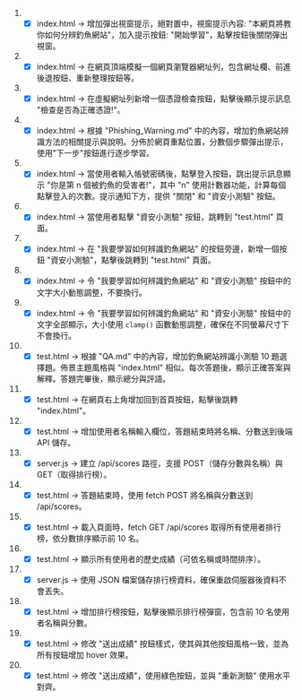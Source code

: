 1. - [x] index.html -> 增加彈出視窗提示，絕對置中，視窗提示內容: "本網頁將教你如何分辨釣魚網站"，加入提示按鈕: "開始學習"，點擊按鈕後關閉彈出視窗。
2. - [x] index.html -> 在網頁頂端模擬一個網頁瀏覽器網址列，包含網址欄、前進後退按鈕、重新整理按鈕等。
3. - [x] index.html -> 在虛擬網址列新增一個憑證檢查按鈕，點擊後顯示提示訊息 "檢查是否為正確憑證!"。
4. - [x] index.html -> 根據 "Phishing_Warning.md" 中的內容，增加釣魚網站辨識方法的相關提示與說明。分佈於網頁重點位置，分數個步驟彈出提示，使用"下一步"按鈕進行逐步學習。
5. - [x] index.html -> 當使用者輸入帳號密碼後，點擊登入按鈕，跳出提示訊息顯示 "你是第 n 個被釣魚的受害者!"，其中 "n" 使用計數器功能，計算每個點擊登入的次數。提示通知下方，提供 "關閉" 和 "資安小測驗" 按鈕。
6. - [x] index.html -> 當使用者點擊 "資安小測驗" 按鈕，跳轉到 "test.html" 頁面。
7. - [x] index.html -> 在 "我要學習如何辨識釣魚網站" 的按鈕旁邊，新增一個按鈕 "資安小測驗"，點擊後跳轉到 "test.html" 頁面。
8. - [x] index.html -> 令 "我要學習如何辨識釣魚網站" 和 "資安小測驗" 按鈕中的文字大小動態調整，不要換行。
9. - [x] index.html -> 令 "我要學習如何辨識釣魚網站" 和 "資安小測驗" 按鈕中的文字全部顯示，大小使用 `clamp()` 函數動態調整，確保在不同螢幕尺寸下不會換行。
10. - [x] test.html -> 根據 "QA.md" 中的內容，增加釣魚網站辨識小測驗 10 題選擇題。佈景主題風格與 "index.html" 相似。每次答題後，顯示正確答案與解釋。答題完畢後，顯示總分與評語。
11. - [x] test.html -> 在網頁右上角增加回到首頁按鈕，點擊後跳轉 "index.html"。
12. - [x] test.html -> 增加使用者名稱輸入欄位，答題結束時將名稱、分數送到後端 API 儲存。
13. - [x] server.js -> 建立 /api/scores 路徑，支援 POST（儲存分數與名稱）與 GET（取得排行榜）。
14. - [x] test.html -> 答題結束時，使用 fetch POST 將名稱與分數送到 /api/scores。
15. - [x] test.html -> 載入頁面時，fetch GET /api/scores 取得所有使用者排行榜，依分數排序顯示前 10 名。
16. - [x] test.html -> 顯示所有使用者的歷史成績（可依名稱或時間排序）。
17. - [x] server.js -> 使用 JSON 檔案儲存排行榜資料，確保重啟伺服器後資料不會丟失。
18. - [x] test.html -> 增加排行榜按鈕，點擊後顯示排行榜彈窗，包含前 10 名使用者名稱與分數。
19. - [x] test.html -> 修改 "送出成績" 按鈕樣式，使其與其他按鈕風格一致，並為所有按鈕增加 hover 效果。
20. - [x] test.html -> 修改 "送出成績"，使用綠色按鈕，並與 "重新測驗" 使用水平對齊。
